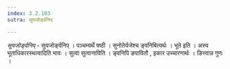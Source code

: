 ```yaml
---
index: 3.2.103
sutra: सुयजोर्ङ्वनिप्

---
```

_सुयजोर्ङ्वनिप्_ - सुयजोर्ङ्वनिप् । पञ्चम्यर्थे षष्ठी । सुनोतेर्यजेश्च ङ्वनिबित्यर्थः । भूते इति । अस्य भूताधिकारस्थत्वादिति भावः । सुत्वा सुत्वानाविति । ङ्वनिपि ङपावितौ , इकार उच्चारणार्थः । ङित्त्वान्न गुणः । 